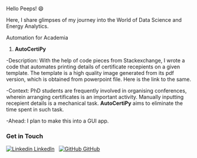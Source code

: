 
Hello Peeps! :smile: 

Here, I share glimpses of my journey into the World of Data Science and Energy Analytics. 




Automation for Academia

1. **AutoCertiPy**

-Description: With the help of code pieces from Stackexchange, I wrote a code that automates printing details of certificate recepients on a given template. The template is a high quality image generated from its pdf version, which is obtained from powerpoint file. Here is the link to the same. 

-Context: PhD students are frequently involved in organising conferences, wherein arranging certificates is an important activity. Manually inputting recepient details is a mechanical task. **AutoCertiPy** aims to eliminate the time spent in such task. 

-Ahead: I plan to make this into a GUI app. 

<!-- ## Welcome to GitHub Pages

You can use the [editor on GitHub](https://github.com/Simply-Adi/Simply-Adi.github.io/edit/main/index.md) to maintain and preview the content for your website in Markdown files.

Whenever you commit to this repository, GitHub Pages will run [Jekyll](https://jekyllrb.com/) to rebuild the pages in your site, from the content in your Markdown files.

### Markdown

Markdown is a lightweight and easy-to-use syntax for styling your writing. It includes conventions for

```markdown
Syntax highlighted code block

# Header 1
## Header 2
### Header 3

- Bulleted
- List

1. Numbered
2. List

**Bold** and _Italic_ and `Code` text

[Link](url) and ![Image](src)
```

For more details see [Basic writing and formatting syntax](https://docs.github.com/en/github/writing-on-github/getting-started-with-writing-and-formatting-on-github/basic-writing-and-formatting-syntax).

### Jekyll Themes

Your Pages site will use the layout and styles from the Jekyll theme you have selected in your [repository settings](https://github.com/Simply-Adi/Simply-Adi.github.io/settings/pages). The name of this theme is saved in the Jekyll `_config.yml` configuration file. -->

### Get in Touch
[![Linkedin](https://i.stack.imgur.com/gVE0j.png) LinkedIn](https://www.linkedin.com/in/thangjam-aditya-052208163/)
&nbsp;
[![GitHub](https://i.stack.imgur.com/tskMh.png) GitHub](https://github.com/Simply-Adi)

<!-- Having trouble with Pages? Check out our [documentation](https://docs.github.com/categories/github-pages-basics/) or [contact support](https://support.github.com/contact) and we’ll help you sort it out. -->
